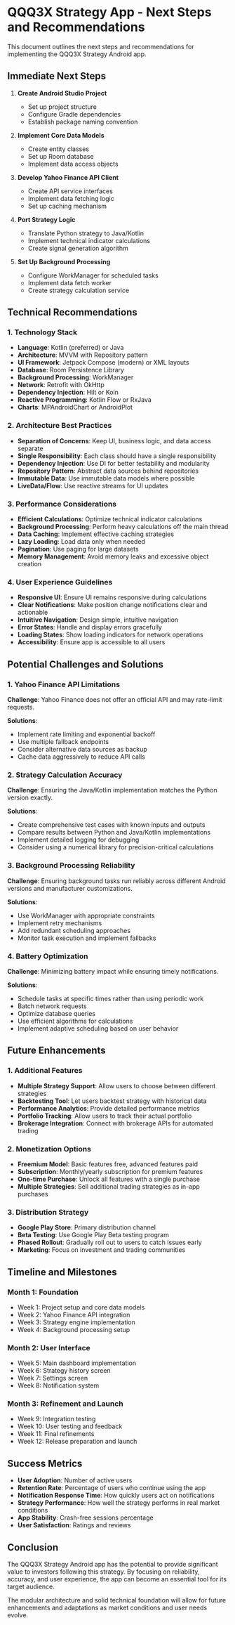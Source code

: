 # QQQ3X Strategy App - Next Steps and Recommendations

This document outlines the next steps and recommendations for implementing the QQQ3X Strategy Android app.

## Immediate Next Steps

1. **Create Android Studio Project**
   - Set up project structure
   - Configure Gradle dependencies
   - Establish package naming convention

2. **Implement Core Data Models**
   - Create entity classes
   - Set up Room database
   - Implement data access objects

3. **Develop Yahoo Finance API Client**
   - Create API service interfaces
   - Implement data fetching logic
   - Set up caching mechanism

4. **Port Strategy Logic**
   - Translate Python strategy to Java/Kotlin
   - Implement technical indicator calculations
   - Create signal generation algorithm

5. **Set Up Background Processing**
   - Configure WorkManager for scheduled tasks
   - Implement data fetch worker
   - Create strategy calculation service

## Technical Recommendations

### 1. Technology Stack

- **Language**: Kotlin (preferred) or Java
- **Architecture**: MVVM with Repository pattern
- **UI Framework**: Jetpack Compose (modern) or XML layouts
- **Database**: Room Persistence Library
- **Background Processing**: WorkManager
- **Network**: Retrofit with OkHttp
- **Dependency Injection**: Hilt or Koin
- **Reactive Programming**: Kotlin Flow or RxJava
- **Charts**: MPAndroidChart or AndroidPlot

### 2. Architecture Best Practices

- **Separation of Concerns**: Keep UI, business logic, and data access separate
- **Single Responsibility**: Each class should have a single responsibility
- **Dependency Injection**: Use DI for better testability and modularity
- **Repository Pattern**: Abstract data sources behind repositories
- **Immutable Data**: Use immutable data models where possible
- **LiveData/Flow**: Use reactive streams for UI updates

### 3. Performance Considerations

- **Efficient Calculations**: Optimize technical indicator calculations
- **Background Processing**: Perform heavy calculations off the main thread
- **Data Caching**: Implement effective caching strategies
- **Lazy Loading**: Load data only when needed
- **Pagination**: Use paging for large datasets
- **Memory Management**: Avoid memory leaks and excessive object creation

### 4. User Experience Guidelines

- **Responsive UI**: Ensure UI remains responsive during calculations
- **Clear Notifications**: Make position change notifications clear and actionable
- **Intuitive Navigation**: Design simple, intuitive navigation
- **Error States**: Handle and display errors gracefully
- **Loading States**: Show loading indicators for network operations
- **Accessibility**: Ensure app is accessible to all users

## Potential Challenges and Solutions

### 1. Yahoo Finance API Limitations

**Challenge**: Yahoo Finance does not offer an official API and may rate-limit requests.

**Solutions**:
- Implement rate limiting and exponential backoff
- Use multiple fallback endpoints
- Consider alternative data sources as backup
- Cache data aggressively to reduce API calls

### 2. Strategy Calculation Accuracy

**Challenge**: Ensuring the Java/Kotlin implementation matches the Python version exactly.

**Solutions**:
- Create comprehensive test cases with known inputs and outputs
- Compare results between Python and Java/Kotlin implementations
- Implement detailed logging for debugging
- Consider using a numerical library for precision-critical calculations

### 3. Background Processing Reliability

**Challenge**: Ensuring background tasks run reliably across different Android versions and manufacturer customizations.

**Solutions**:
- Use WorkManager with appropriate constraints
- Implement retry mechanisms
- Add redundant scheduling approaches
- Monitor task execution and implement fallbacks

### 4. Battery Optimization

**Challenge**: Minimizing battery impact while ensuring timely notifications.

**Solutions**:
- Schedule tasks at specific times rather than using periodic work
- Batch network requests
- Optimize database queries
- Use efficient algorithms for calculations
- Implement adaptive scheduling based on user behavior

## Future Enhancements

### 1. Additional Features

- **Multiple Strategy Support**: Allow users to choose between different strategies
- **Backtesting Tool**: Let users backtest strategy with historical data
- **Performance Analytics**: Provide detailed performance metrics
- **Portfolio Tracking**: Allow users to track their actual portfolio
- **Brokerage Integration**: Connect with brokerage APIs for automated trading

### 2. Monetization Options

- **Freemium Model**: Basic features free, advanced features paid
- **Subscription**: Monthly/yearly subscription for premium features
- **One-time Purchase**: Unlock all features with a single purchase
- **Multiple Strategies**: Sell additional trading strategies as in-app purchases

### 3. Distribution Strategy

- **Google Play Store**: Primary distribution channel
- **Beta Testing**: Use Google Play Beta testing program
- **Phased Rollout**: Gradually roll out to users to catch issues early
- **Marketing**: Focus on investment and trading communities

## Timeline and Milestones

### Month 1: Foundation
- Week 1: Project setup and core data models
- Week 2: Yahoo Finance API integration
- Week 3: Strategy engine implementation
- Week 4: Background processing setup

### Month 2: User Interface
- Week 5: Main dashboard implementation
- Week 6: Strategy history screen
- Week 7: Settings screen
- Week 8: Notification system

### Month 3: Refinement and Launch
- Week 9: Integration testing
- Week 10: User testing and feedback
- Week 11: Final refinements
- Week 12: Release preparation and launch

## Success Metrics

- **User Adoption**: Number of active users
- **Retention Rate**: Percentage of users who continue using the app
- **Notification Response Time**: How quickly users act on notifications
- **Strategy Performance**: How well the strategy performs in real market conditions
- **App Stability**: Crash-free sessions percentage
- **User Satisfaction**: Ratings and reviews

## Conclusion

The QQQ3X Strategy Android app has the potential to provide significant value to investors following this strategy. By focusing on reliability, accuracy, and user experience, the app can become an essential tool for its target audience.

The modular architecture and solid technical foundation will allow for future enhancements and adaptations as market conditions and user needs evolve.